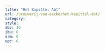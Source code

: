 ```yaml
---
title: "Het Kapittel Abt"
url: /brouwerij-van-eecke/het-kapittel-abt/
category: 
style: 
abv: 10
ibu: 0
srm: 0
upc: 0
---
```


